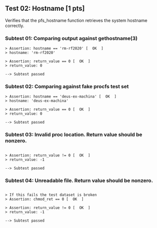 ## Test 02: Hostname [1 pts]

Verifies that the pfs_hostname function retrieves the system hostname correctly.

### Subtest 01: Comparing output against gethostname(3)
```
> Assertion: hostname == 'rm-rf2020' [  OK  ]
> hostname: 'rm-rf2020'

> Assertion: return_value == 0 [  OK  ]
> return_value: 0

--> Subtest passed
```

### Subtest 02: Comparing against fake procfs test set
```
> Assertion: hostname == 'deus-ex-machina' [  OK  ]
> hostname: 'deus-ex-machina'

> Assertion: return_value == 0 [  OK  ]
> return_value: 0

--> Subtest passed
```

### Subtest 03: Invalid proc location. Return value should be nonzero.
```

> Assertion: return_value != 0 [  OK  ]
> return_value: -1

--> Subtest passed
```

### Subtest 04: Unreadable file. Return value should be nonzero.
```

> If this fails the test dataset is broken
> Assertion: chmod_ret == 0 [  OK  ]

> Assertion: return_value != 0 [  OK  ]
> return_value: -1

--> Subtest passed
```

